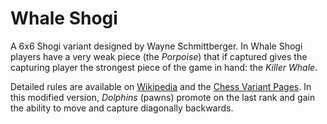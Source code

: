 # Whale Shogi

A 6x6 Shogi variant designed by Wayne Schmittberger. In Whale Shogi players have a very weak piece (the *Porpoise*) that if captured gives the capturing player the strongest piece of the game in hand: the *Killer Whale*.

Detailed rules are available on [Wikipedia](https://en.wikipedia.org/wiki/Whale_shogi) and the [Chess Variant Pages](https://www.chessvariants.org/shogivariants.dir/whale.html). In this modified version, *Dolphins* (pawns) promote on the last rank and gain the ability to move and capture diagonally backwards.
